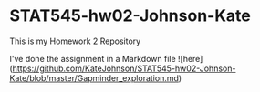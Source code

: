 # STAT545-hw02-Johnson-Kate

This is my Homework 2 Repository

I've done the assignment in a Markdown file ![here] (https://github.com/KateJohnson/STAT545-hw02-Johnson-Kate/blob/master/Gapminder_exploration.md)
